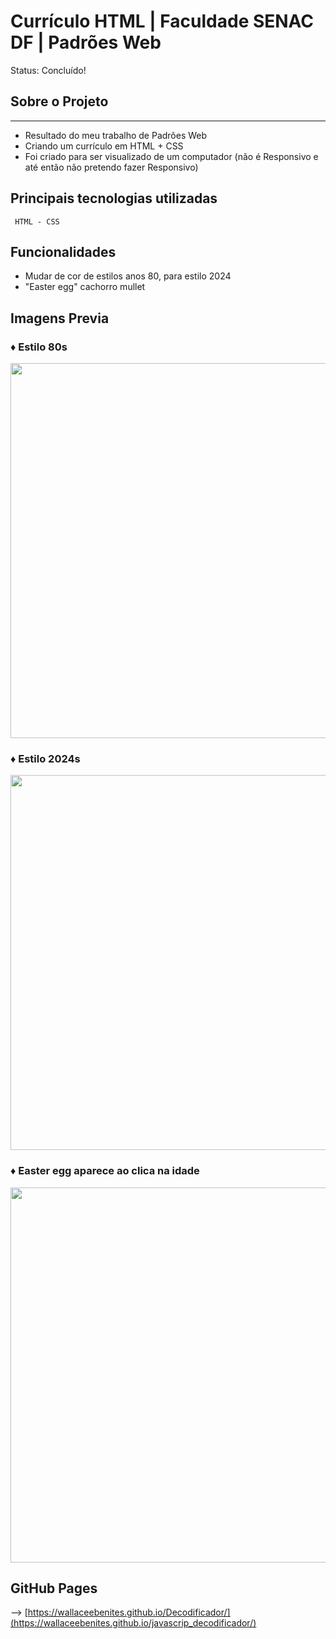 # Currículo HTML | Faculdade SENAC DF | Padrões Web

Status: Concluído!

## Sobre o Projeto

---

- Resultado do meu trabalho de Padrões Web 
- Criando um currículo em HTML + CSS
- Foi criado para ser visualizado de um computador (não é Responsivo e até então não pretendo fazer Responsivo) 


## Principais tecnologias utilizadas 

````
 HTML - CSS 
````
## Funcionalidades
- Mudar de cor de estilos anos 80, para estilo 2024 
- "Easter egg" cachorro mullet

## Imagens Previa 

### ♦ Estilo 80s
<p align="center" >
     <img width="600" heigth="600" src="src/main/resources/static/w_Benites_1.png">
</p>

### ♦ Estilo 2024s
<p align="center" >
     <img width="600" heigth="600" src="src/main/resources/static/w_Benites_1.png">
</p>

### ♦ Easter egg aparece ao clica na idade 
<p align="center" >
     <img width="600" heigth="600" src="src/main/resources/static/w_Benites_1.png">
</p>

GitHub Pages
---
--> [https://wallaceebenites.github.io/Decodificador/](https://wallaceebenites.github.io/javascrip_decodificador/)
